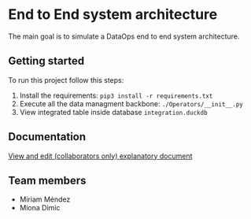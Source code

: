 # End to End system architecture
The main goal is to simulate a DataOps end to end system architecture.

## Getting started
To run this project follow this steps:
1. Install the requirements: ``pip3 install -r requirements.txt``
2. Execute all the data managment backbone: ``./Operators/__init__.py``
3. View integrated table inside database ``integration.duckdb``

## Documentation
[View and edit (collaborators only) explanatory document](https://www.overleaf.com/read/dqzszwwbvscf)

## Team members
* Míriam Méndez
* Miona Dimic
